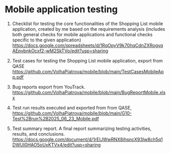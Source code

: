 # Mobile application testing    
1. Checklist for testing the core functionalities of the Shopping List mobile application, created by me based on the requirements analysis (includes both general checks for mobile applications and functional checks specific to the given application)  
https://docs.google.com/spreadsheets/d/1RqOpyV9k70hqCdnZXRogyqAEpvbnkOcxf2-wM2SkTVo/edit?usp=sharing

2. Test cases for testing the Shopping List mobile application, export from QASE      
https://github.com/VolhaPiatrova/mobile/blob/main/TestCasesMobileApp.pdf  

3. Bug reports export from YouTrack.     
https://github.com/VolhaPiatrova/mobile/blob/main/BugReportMobile.xlsx  

4. Test run results executed and exported from from QASE,     
https://github.com/VolhaPiatrova/mobile/blob/main/G10-Test%2Brun%2B2025_06_23_Mobile.pdf

5. Test summary report. A final report summarizing testing activities, results, and conclusions.    
https://docs.google.com/document/d/1rEIJWwRNX8ihsncX93Iw8ch5q1DWUI0HAO5oUxKTVx4/edit?usp=sharing
